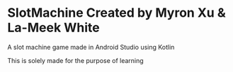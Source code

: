 # SlotMachine Created by Myron Xu & La-Meek White

A slot machine game made in Android Studio using Kotlin

This is solely made for the purpose of learning
  
